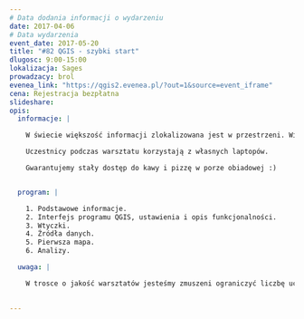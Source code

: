 ```yaml
---
# Data dodania informacji o wydarzeniu
date: 2017-04-06
# Data wydarzenia
event_date: 2017-05-20
title: "#82 QGIS - szybki start"
dlugosc: 9:00-15:00
lokalizacja: Sages
prowadzacy: brol
evenea_link: "https://qgis2.evenea.pl/?out=1&source=event_iframe"
cena: Rejestracja bezpłatna
slideshare:
opis:
  informacje: |

    W świecie większość informacji zlokalizowana jest w przestrzeni. Wizualizacja danych na wykresie czy w tabeli arkusza kalkulacyjnego nie daje nam pełnej informacji o zjawisku. Dopiero analiza, a następnie wizualizacja danych w aspekcie przestrzennym daje pełną wiedzę. QGIS jest w pełni funkcjonalnym oprogramowaniem open source działającym w środowisku GIS. Dzięki wtyczkom możliwe jest poszerzenie jego funkcjonalności praktycznie w stopniu nieograniczonym. Jeśli jesteś pracownikiem korporacji, urzędu czy jakiejkolwiek firmy, która już wykorzystuje lub chce lepiej wykorzystywać informację przestrzenną, a nie wiesz jak to robić to szkolenie jest dla Ciebie. QGIS jest bardzo dobrym programem na rozpoczęcie przygody w środowisku GIS, który może stać się podstawowym narzędziem Twojej pracy w przyszłości. 

    Uczestnicy podczas warsztatu korzystają z własnych laptopów. 

    Gwarantujemy stały dostęp do kawy i pizzę w porze obiadowej :)


  program: |

    1. Podstawowe informacje.
    2. Interfejs programu QGIS, ustawienia i opis funkcjonalności.
    3. Wtyczki. 
    4. Źródła danych.
    5. Pierwsza mapa.
    6. Analizy.

  uwaga: |

    W trosce o jakość warsztatów jesteśmy zmuszeni ograniczyć liczbę uczestników. **Kwalifikacja odbywa się na podstawie odpowiedzi udzielonych w formularzu zgłoszeniowym oraz - w dalszym kroku - kolejności zgłoszeń.** Potwierdzenie udziału w warsztatach wraz z instrukcją przygotowania środowiska otrzymasz najpóźniej na 5 dni przed planowaną datą wydarzenia.
 

---
```

